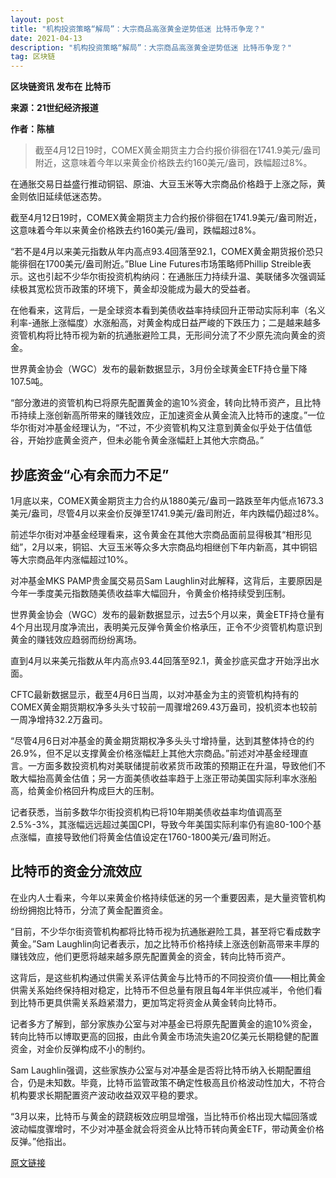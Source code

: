 ```yaml
---
layout: post
title: "机构投资策略“解局”：大宗商品高涨黄金逆势低迷 比特币争宠？"
date: 2021-04-13
description: "机构投资策略“解局”：大宗商品高涨黄金逆势低迷 比特币争宠？"
tag: 区块链
---   
```


__区块链资讯 发布在 比特币__

__来源：21世纪经济报道__

__作者：陈植__

>截至4月12日19时，COMEX黄金期货主力合约报价徘徊在1741.9美元/盎司附近，这意味着今年以来黄金价格跌去约160美元/盎司，跌幅超过8%。

在通胀交易日益盛行推动铜铝、原油、大豆玉米等大宗商品价格趋于上涨之际，黄金则依旧延续低迷态势。

截至4月12日19时，COMEX黄金期货主力合约报价徘徊在1741.9美元/盎司附近，这意味着今年以来黄金价格跌去约160美元/盎司，跌幅超过8%。

“若不是4月以来美元指数从年内高点93.4回落至92.1，COMEX黄金期货报价恐只能徘徊在1700美元/盎司附近。”Blue Line Futures市场策略师Phillip Streible表示。这也引起不少华尔街投资机构纳闷：在通胀压力持续升温、美联储多次强调延续极其宽松货币政策的环境下，黄金却没能成为最大的受益者。

在他看来，这背后，一是全球资本看到美债收益率持续回升正带动实际利率（名义利率-通胀上涨幅度）水涨船高，对黄金构成日益严峻的下跌压力；二是越来越多资管机构将比特币视为新的抗通胀避险工具，无形间分流了不少原先流向黄金的资金。

世界黄金协会（WGC）发布的最新数据显示，3月份全球黄金ETF持仓量下降107.5吨。

“部分激进的资管机构已将原先配置黄金的逾10%资金，转向比特币资产，且比特币持续上涨创新高所带来的赚钱效应，正加速资金从黄金流入比特币的速度。”一位华尔街对冲基金经理认为，“不过，不少资管机构又注意到黄金似乎处于估值低谷，开始抄底黄金资产，但未必能令黄金涨幅赶上其他大宗商品。”


## 抄底资金“心有余而力不足”


1月底以来，COMEX黄金期货主力合约从1880美元/盎司一路跌至年内低点1673.3美元/盎司，尽管4月以来金价反弹至1741.9美元/盎司附近，年内跌幅仍超过8%。

前述华尔街对冲基金经理看来，这令黄金在其他大宗商品面前显得极其“相形见绌”，2月以来，铜铝、大豆玉米等众多大宗商品均相继创下年内新高，其中铜铝等大宗商品年内涨幅超过10%。

对冲基金MKS PAMP贵金属交易员Sam Laughlin对此解释，这背后，主要原因是今年一季度美元指数随美债收益率大幅回升，令黄金价格持续受到压制。

世界黄金协会（WGC）发布的最新数据显示，过去5个月以来，黄金ETF持仓量有4个月出现月度净流出，表明美元反弹令黄金价格承压，正令不少资管机构意识到黄金的赚钱效应趋弱而纷纷离场。

直到4月以来美元指数从年内高点93.44回落至92.1，黄金抄底买盘才开始浮出水面。

CFTC最新数据显示，截至4月6日当周，以对冲基金为主的资管机构持有的COMEX黄金期货期权净多头头寸较前一周骤增269.43万盎司，投机资本也较前一周净增持32.2万盎司。

“尽管4月6日对冲基金的黄金期货期权净多头头寸增持量，达到其整体持仓的约26.9%，但不足以支撑黄金价格涨幅赶上其他大宗商品。”前述对冲基金经理直言。一方面多数投资机构对美联储提前收紧货币政策的预期正在升温，导致他们不敢大幅抬高黄金估值；另一方面美债收益率趋于上涨正带动美国实际利率水涨船高，给黄金价格回升构成巨大的压制。

记者获悉，当前多数华尔街投资机构已将10年期美债收益率均值调高至2.5%-3%，其涨幅远远超过美国CPI，导致今年美国实际利率仍有逾80-100个基点涨幅，直接导致他们将黄金估值设定在1760-1800美元/盎司附近。



## 比特币的资金分流效应


在业内人士看来，今年以来黄金价格持续低迷的另一个重要因素，是大量资管机构纷纷拥抱比特币，分流了黄金配置资金。

“目前，不少华尔街资管机构都将比特币视为抗通胀避险工具，甚至将它看成数字黄金。”Sam Laughlin向记者表示，加之比特币价格持续上涨迭创新高带来丰厚的赚钱效应，他们更愿将越来越多原先配置黄金的资金，转向比特币资产。

这背后，是这些机构通过供需关系评估黄金与比特币的不同投资价值——相比黄金供需关系始终保持相对稳定，比特币不但总量有限且每4年半供应减半，令他们看到比特币更具供需关系趋紧潜力，更加笃定将资金从黄金转向比特币。

记者多方了解到，部分家族办公室与对冲基金已将原先配置黄金的逾10%资金，转向比特币以博取更高的回报，由此令黄金市场流失逾20亿美元长期稳健的配置资金，对金价反弹构成不小的制约。

Sam Laughlin强调，这些家族办公室与对冲基金是否将比特币纳入长期配置组合，仍是未知数。毕竟，比特币监管政策不确定性极高且价格波动性加大，不符合机构要求长期配置资产波动收益双双平稳的要求。

“3月以来，比特币与黄金的跷跷板效应明显增强，当比特币价格出现大幅回落或波动幅度骤增时，不少对冲基金就会将资金从比特币转向黄金ETF，带动黄金价格反弹。”他指出。

[原文链接](https://www.8btc.com/article/6621008)